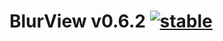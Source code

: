 
# BlurView v0.6.2 [![stable](http://badges.github.io/stability-badges/dist/stable.svg)](http://github.com/badges/stability-badges)
